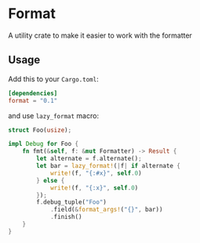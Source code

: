 # Format

A utility crate to make it easier to work with the formatter

## Usage

Add this to your `Cargo.toml`:

```toml
[dependencies]
format = "0.1"
```

and use `lazy_format` macro:

```rust
struct Foo(usize);

impl Debug for Foo {
    fn fmt(&self, f: &mut Formatter) -> Result {
        let alternate = f.alternate();
        let bar = lazy_format!(|f| if alternate {
            write!(f, "{:#x}", self.0)
        } else {
            write!(f, "{:x}", self.0)
        });
        f.debug_tuple("Foo")
            .field(&format_args!("{}", bar))
            .finish()
    }
}
```
